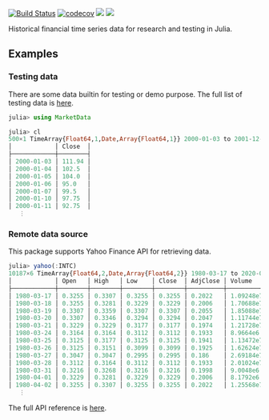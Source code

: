 [![Build Status](https://travis-ci.com/JuliaQuant/MarketData.jl.svg?branch=main)](https://travis-ci.com/JuliaQuant/MarketData.jl)
[![codecov](https://codecov.io/gh/JuliaQuant/MarketData.jl/branch/main/graph/badge.svg)](https://codecov.io/gh/JuliaQuant/MarketData.jl)
[![](https://img.shields.io/badge/docs-stable-blue.svg)](https://JuliaQuant.github.io/MarketData.jl/stable)
[![](https://img.shields.io/badge/docs-dev-blue.svg)](https://JuliaQuant.github.io/MarketData.jl/dev)

Historical financial time series data for research and testing in Julia.

## Examples

### Testing data

There are some data builtin for testing or demo purpose.
The full list of testing data is [here](https://juliaquant.github.io/MarketData.jl/stable/test_data/).

```julia
julia> using MarketData

julia> cl
500×1 TimeArray{Float64,1,Date,Array{Float64,1}} 2000-01-03 to 2001-12-31
│            │ Close  │
├────────────┼────────┤
│ 2000-01-03 │ 111.94 │
│ 2000-01-04 │ 102.5  │
│ 2000-01-05 │ 104.0  │
│ 2000-01-06 │ 95.0   │
│ 2000-01-07 │ 99.5   │
│ 2000-01-10 │ 97.75  │
│ 2000-01-11 │ 92.75  │
   ⋮
```

### Remote data source

This package supports Yahoo Finance API for retrieving data.

```julia
julia> yahoo(:INTC)
10187×6 TimeArray{Float64,2,Date,Array{Float64,2}} 1980-03-17 to 2020-08-07
│            │ Open   │ High   │ Low    │ Close  │ AdjClose │ Volume     │
├────────────┼────────┼────────┼────────┼────────┼──────────┼────────────┤
│ 1980-03-17 │ 0.3255 │ 0.3307 │ 0.3255 │ 0.3255 │ 0.2022   │ 1.09248e7  │
│ 1980-03-18 │ 0.3255 │ 0.3281 │ 0.3229 │ 0.3229 │ 0.2006   │ 1.70688e7  │
│ 1980-03-19 │ 0.3307 │ 0.3359 │ 0.3307 │ 0.3307 │ 0.2055   │ 1.85088e7  │
│ 1980-03-20 │ 0.3307 │ 0.3346 │ 0.3294 │ 0.3294 │ 0.2047   │ 1.11744e7  │
│ 1980-03-21 │ 0.3229 │ 0.3229 │ 0.3177 │ 0.3177 │ 0.1974   │ 1.21728e7  │
│ 1980-03-24 │ 0.3164 │ 0.3164 │ 0.3112 │ 0.3112 │ 0.1933   │ 8.9664e6   │
│ 1980-03-25 │ 0.3125 │ 0.3177 │ 0.3125 │ 0.3125 │ 0.1941   │ 1.13472e7  │
│ 1980-03-26 │ 0.3125 │ 0.3151 │ 0.3099 │ 0.3099 │ 0.1925   │ 1.62624e7  │
│ 1980-03-27 │ 0.3047 │ 0.3047 │ 0.2995 │ 0.2995 │ 0.186    │ 2.69184e7  │
│ 1980-03-28 │ 0.3112 │ 0.3164 │ 0.3112 │ 0.3112 │ 0.1933   │ 2.01024e7  │
│ 1980-03-31 │ 0.3216 │ 0.3268 │ 0.3216 │ 0.3216 │ 0.1998   │ 9.0048e6   │
│ 1980-04-01 │ 0.3229 │ 0.3281 │ 0.3229 │ 0.3229 │ 0.2006   │ 8.1792e6   │
│ 1980-04-02 │ 0.3255 │ 0.3307 │ 0.3255 │ 0.3255 │ 0.2022   │ 1.25568e7  │
   ⋮
```

The full API reference is
[here](https://juliaquant.github.io/MarketData.jl/stable/downloads/).
